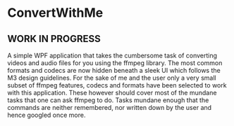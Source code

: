 # ConvertWithMe

## WORK IN PROGRESS

A simple WPF application that takes the cumbersome task of converting videos and audio files for you using the ffmpeg library. The most common formats and codecs are now hidden beneath a sleek UI which follows the M3 design guidelines. For the sake of me and the user only a very small subset of ffmpeg features, codecs and formats have been selected to work with this application. These however should cover most of the mundane tasks that one can ask ffmpeg to do. Tasks mundane enough that the commands are neither remembered, nor written down by the user and hence googled once more.
